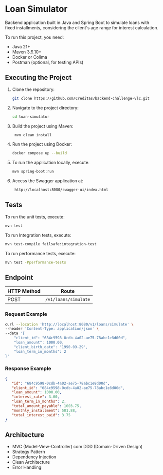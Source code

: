 
# Loan Simulator

Backend application built in Java and Spring Boot to simulate loans with fixed installments, considering the client's age range for interest calculation.

To run this project, you need: 
- Java 21+
- Maven 3.9.10+
- Docker or Colima
- Postman (optional, for testing APIs)

## Executing the Project

1. Clone the repository:
   ```bash
   git clone https://github.com/Creditas/backend-challenge-vlc.git
   ```
2. Navigate to the project directory:
   ```bash
   cd loan-simulator
   ```
3. Build the project using Maven:
   ```bash
    mvn clean install
    ```
4. Run the project using Docker:
   ```bash
   docker compose up --build
   ```
5. To run the application locally, execute:
   ```bash
   mvn spring-boot:run
   ```
6. Access the Swagger application at:
   ```bash
    http://localhost:8080/swagger-ui/index.html
    ```
## Tests

To run the unit tests, execute:
   ```bash
   mvn test
   ```

To run Integration tests, execute:
   ```bash
   mvn test-compile failsafe:integration-test
   ```

To run performance tests, execute:
   ```bash
   mvn test -Pperformance-tests
   ```

## Endpoint

| HTTP Method | Route                |
|-------------|----------------------|
| POST        | `/v1/loans/simulate` |

### Request Example

```bash
curl --location 'http://localhost:8080/v1/loans/simulate' \
--header 'Content-Type: application/json' \
--data '{
    "client_id": "684c9598-0cdb-4a02-ae75-78abc1e8d00d",
    "loan_amount": 1000.00,
    "client_birth_date": "1990-09-29",
    "loan_term_in_months": 2
}'
```

### Response Example

```json
{
   "id": "684c9598-0cdb-4a02-ae75-78abc1e8d00d",
   "client_id": "684c9598-0cdb-4a02-ae75-78abc1e8d00d",
   "loan_amount": 1000.00,
   "interest_rate": 3.00,
   "loan_term_in_months": 2,
   "total_amount_payable": 1003.75,
   "monthly_installment": 501.88,
   "total_interest_paid": 3.75
}
```

## Architecture

- MVC (Model-View-Controller) com DDD (Domain-Driven Design)
- Strategy Pattern
- Dependency Injection
- Clean Architecture
- Error Handling